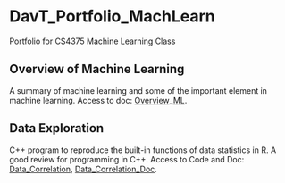 # DavT_Portfolio_MachLearn
Portfolio for CS4375 Machine Learning Class

## Overview of Machine Learning
A summary of machine learning and some of the important element in machine learning.
Access to doc: [Overview_ML](https://github.com/dtzeta259/DavT_Portfolio_MachLearn/blob/main/Overview_ML.pdf).

## Data Exploration
C++ program to reproduce the built-in functions of data statistics in R. A good review for
programming in C++. Access to Code and Doc: [Data_Correlation](https://github.com/dtzeta259/DavT_Portfolio_MachLearn/blob/main/Portfolio_component1/data_exploration_Component1.cpp), [Data_Correlation_Doc](https://github.com/dtzeta259/DavT_Portfolio_MachLearn/blob/main/Portfolio_component1/data_exploration_document.pdf).
